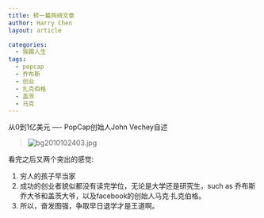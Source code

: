 ```yaml
---
title: 转一篇网络文章
author: Harry Chen
layout: article

categories:
  - 挨踢人生
tags:
  - popcap
  - 乔布斯
  - 创业
  - 扎克伯格
  - 盖茨
  - 马克
---
```


  从0到1亿美元 —- PopCap创始人John Vechey自述

> ![bg2010102403.jpg][1]

  看完之后又两个突出的感觉:

  1. 穷人的孩子早当家
  2. 成功的创业者貌似都没有读完学位，无论是大学还是研究生，such as 乔布斯乔大爷和盖茨大爷，以及facebook的创始人马克·扎克伯格。
  1. 所以，奋发图强，争取早日退学才是王道啊。

   [1]: http://image.beekka.com/blog/201010/bg2010102403.jpg
